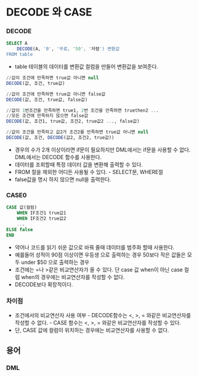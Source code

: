 # DECODE 와 CASE

### DECODE

```sql
SELECT A
    DECODE(A, '0', '무료, '50', '저렴') 변환값
FROM table
```

* table 테이블의 데이터를 변환값 컬럼을 만들어 변환값을 보여준다.

```sql
//값이 조건에 만족하면 true값 아니면 null
DECODE(값, 조건, true값)

//값이 조건에 만족하면 true값 아니면 false값
DECODE(값, 조건, true값, false값)

//값이 1번조건을 만족하면 true1, 2번 조건을 만족하면 truethen2 ...
//모든 조건에 만족하지 않으면 false값
DECODE(값, 조건1, true값, 조건2, true값2 ..., false값)

//값이 조건을 만족하고 값2가 조건2를 만족하면 true값 아니면 null
DECODE(값, 조건, DECODE(값2, 조건2, true값))
```

* 경우의 수가 2개 이상이라면 if문이 필요하지만 DML에서는 if문을 사용할 수 없다. DML에서는 DECODE 함수를 사용한다.
* 데이터를 조회할때 특정 데이터 값을 변환해 출력할 수 있다.
* FROM 절을 제외한 어디든 사용될 수 있다. - SELECT문, WHERE절
* false값을 명시 하지 않으면 null을 출력한다.

### CASE0

```sql
CASE 값(컬럼)
    WHEN IF조건1 true값1
    WHEN IF조건2 true값2
    ...
ELSE false
END
```

* 약어나 코드를 읽기 쉬운 값으로 바꿔 줄때 데이터를 범주화 할때 사용한다.
* 예를들어 성적이 90점 이상이면 우등생 으로 출력하는 경우 50보다 작은 값들은 모두 under $50 으로 출력하는 경우
* 조건에는 =나 &gt;같은 비교연산자가 올 수 있다. 단 case 값 when이 아닌 case 컬럼 when의 경우에는 비교연산자를 작성할 수 없다.
* DECODE보다 확장적이다.

### 차이점

* 조건에서의 비교연산자 사용 여부 - DECODE함수는 &lt;, &gt;, = 와같은 비교연산자를 작성할 수 없다. - CASE 함수는 &lt;, &gt;, = 와같은 비교연산자를 작성할 수 있다.
* 단, CASE 값에 컬럼이 위치하는 경우에는 비교연산자를 사용할 수 없다.

## 용어

### DML

